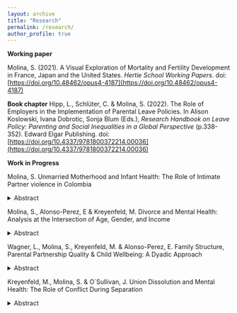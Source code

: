 ```yaml
---
layout: archive
title: "Research"
permalink: /research/
author_profile: true
---
```

**Working paper**

Molina, S. (2021). A Visual Exploration of Mortality and Fertility Development
in France, Japan and the United States. *Hertie School Working Papers*. doi: [https://doi.org/10.48462/opus4-4187](https://doi.org/10.48462/opus4-4187)

**Book chapter**
Hipp, L., Schlüter, C. & Molina, S. (2022). The Role of Employers in the Implementation
of Parental Leave Policies. In Alison Koslowski, Ivana Dobrotic, Sonja
Blum (Eds.), *Research Handbook on Leave Policy: Parenting and Social Inequalities
in a Global Perspective* (p.338-352). Edward Elgar Publishing. doi: [https://doi.org/10.4337/9781800372214.00036](https://doi.org/10.4337/9781800372214.00036)

**Work in Progress**

Molina, S. Unmarried Motherhood and Infant Health: The Role of Intimate Partner violence in Colombia

<details>
  <summary>Abstract</summary>
  
Research has shown that growing family diversity, including motherhood among unmarried women, is associated with child well-being. However, little is known about whether and how intimate partner violence (IPV) relates to family diversity and child outcomes. Colombia is an ideal case to study these relationships due to its high prevalence of unmarried motherhood and the large fraction of women affected by IPV. I study the association between mother's partnership status and low birth weight and examine the role of physical IPV during pregnancy in this relationship. The study draws from the Colombian Demographic and Health Surveys data (2000, 2005, 2010, 2015) and selects mothers with children aged 0–1 who are married, cohabiting, separated, or never in a union. Descriptive analysis shows trends across time in the partnership status of women with newborn children, and logistic regression models estimate how mother's partnership status is associated with low birth weight and how IPV during pregnancy affects this relationship. There is a steep increase in unmarried motherhood over time. Further, separated and cohabiting mothers are more likely than married mothers to experience IPV during pregnancy. Still, cohabitees' levels of IPV are decreasing across the observation period to become more like those of married women. IPV explains some differences in low birth weight between separated and married mothers but not among cohabitees and married mothers. The paper highlights the relevance of IPV – and, more generally, past partnership quality – when analyzing a mother's partnership status and its links to child outcomes. 

</details>

Molina, S., Alonso-Perez, E & Kreyenfeld, M. Divorce and Mental Health: 
Analysis at the Intersection of Age, Gender, and Income

<details>
  <summary>Abstract</summary>

This paper examines how divorce relates to mental health, and how this association is stratified by gender, age, and individual income. Data is drawn from German register data, which includes marital histories of divorcees and diagnosed health outcomes. The analytical sample includes persons aged 30-59 in 2015 (n=23,426,639). We employ a Multilevel Analysis of Individual Heterogeneity and Discriminatory Accuracy (MAIHDA) in which the outcome variable is the annual incidence of mental disease diagnosis to compare the patterns of the newly divorced (divorced for less than four years) to the patterns of the never divorced. The analysis helps to identify high-risk populations along the age-gender-income spectrum. Compared to the never divorced, we find a very strong age gradient among newly divorced women. While age seems to be a general risk factor, the small group of women with a very high income face a relatively low risk of receiving a mental disease diagnosis. Among men, older and low-income males are at particularly high risk of being diagnosed with a mental disease.

</details>

Wagner, L., Molina, S., Kreyenfeld, M. & Alonso-Perez, E. Family Structure,
Parental Partnership Quality & Child Wellbeing: A Dyadic Approach

<details>
  <summary>Abstract</summary>
  
This article adopts a dyadic and longitudinal perspective to examine how parental partnership quality relates to child wellbeing in Germany. A large body of research addresses whether and how parental partnership quality affects child wellbeing. While much of this research has been focused on couple households with biological children, less is known about patterns in post-separation families. This paper draws on longitudinal and dyadic data from the German Panel Analysis of Intimate Relationships and Family Dynamics (pairfam). The analytical sample includes heterosexual couples living with biological and/or stepchildren. We employ OLS regression and a mediation analysis to understand the relationship between family structure, parental relationship quality and children’s self-reported wellbeing. Results reveal that children in stepfamilies report higher SDQ scores (i.e., lower wellbeing) than those in nuclear families. Differences persist after accounting for sociodemographic characteristics and parental partnership quality. Positive partnership quality benefits children in nuclear families more strongly than those in stepfamilies. Children in stepfamilies suffer more from negative parental partnership quality than those in nuclear families, though results vary depending on the frequency of conflict. Positive partnership quality, but not negative, is a significant mediator between family structure and child wellbeing.

</details>

Kreyenfeld, M., Molina, S. & O´Sullivan, J. Union Dissolution and Mental Health: The Role of Conflict During Separation

<details>
  <summary>Abstract</summary>
  
This paper uses longitudinal data from the German Family Panel (pairfam) to examine the relationship between separation and parental mental health (n= 774 separations). The outcome variable is depression, measured with the State-Trait Depression Scale (scale range zero to 30). We particular address the question how depression levels compare before and after union dissolution and whether patterns differ for conflictual and less conflict-ridden separations. Undergoing a conflict-ridden separation increases depression by more than one unit, on average, compared to having a less conflictual separation. However, there is strong selection into a conflict-ridden separation, particularly among women. The depressive symptoms of individuals who eventually end up in a conflict-ridden separation are already strongly elevated before the separation. The results of this analysis echo prior calls for early interventions prior to union breakdown, such as partnership counselling.

</details>
